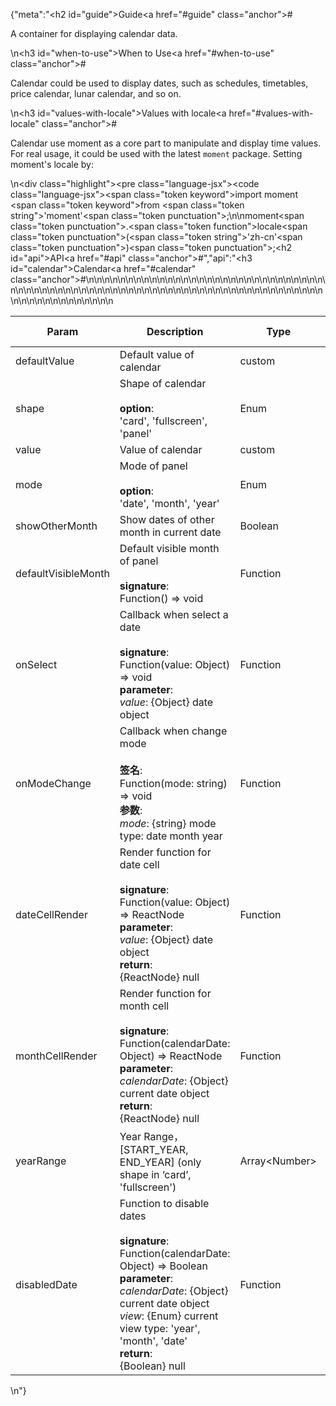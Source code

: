 {"meta":"<h2 id=\"guide\">Guide<a href=\"#guide\" class=\"anchor\">#</a></h2><p>A container for displaying calendar data.</p>\n<h3 id=\"when-to-use\">When to Use<a href=\"#when-to-use\" class=\"anchor\">#</a></h3><p>Calendar could be used to display dates, such as schedules, timetables, price calendar, lunar calendar, and so on.</p>\n<h3 id=\"values-with-locale\">Values with locale<a href=\"#values-with-locale\" class=\"anchor\">#</a></h3><p>Calendar use moment as a core part to manipulate and display time values. For real usage, it could be used with the latest <code>moment</code> package. Setting moment&apos;s locale by:</p>\n<div class=\"highlight\"><pre class=\"language-jsx\"><code class=\"language-jsx\"><span class=\"token keyword\">import</span> moment <span class=\"token keyword\">from</span> <span class=\"token string\">&apos;moment&apos;</span><span class=\"token punctuation\">;</span>\n\nmoment<span class=\"token punctuation\">.</span><span class=\"token function\">locale</span><span class=\"token punctuation\">(</span><span class=\"token string\">&apos;zh-cn&apos;</span><span class=\"token punctuation\">)</span><span class=\"token punctuation\">;</span></code></pre></div><h2 id=\"api\">API<a href=\"#api\" class=\"anchor\">#</a></h2>","api":"<h3 id=\"calendar\">Calendar<a href=\"#calendar\" class=\"anchor\">#</a></h3><table>\n<thead>\n<tr>\n<th>Param</th>\n<th>Description</th>\n<th>Type</th>\n<th>Default Value</th>\n</tr>\n</thead>\n<tbody>\n<tr>\n<td>defaultValue</td>\n<td>Default value of calendar</td>\n<td>custom</td>\n<td>-</td>\n</tr>\n<tr>\n<td>shape</td>\n<td>Shape of calendar<br><br><strong>option</strong>:<br>&apos;card&apos;, &apos;fullscreen&apos;, &apos;panel&apos;</td>\n<td>Enum</td>\n<td>&apos;fullscreen&apos;</td>\n</tr>\n<tr>\n<td>value</td>\n<td>Value of calendar</td>\n<td>custom</td>\n<td>-</td>\n</tr>\n<tr>\n<td>mode</td>\n<td>Mode of panel <br><br><strong>option</strong>:<br>&apos;date&apos;, &apos;month&apos;, &apos;year&apos;</td>\n<td>Enum</td>\n<td>&apos;date&apos;</td>\n</tr>\n<tr>\n<td>showOtherMonth</td>\n<td>Show dates of other month in current date</td>\n<td>Boolean</td>\n<td>true</td>\n</tr>\n<tr>\n<td>defaultVisibleMonth</td>\n<td>Default visible month of panel<br><br><strong>signature</strong>:<br>Function() =&gt; void</td>\n<td>Function</td>\n<td>-</td>\n</tr>\n<tr>\n<td>onSelect</td>\n<td>Callback when select a date <br><br><strong>signature</strong>:<br>Function(value: Object) =&gt; void<br><strong>parameter</strong>:<br><em>value</em>: {Object} date object</td>\n<td>Function</td>\n<td>func.noop</td>\n</tr>\n<tr>\n<td>onModeChange</td>\n<td>Callback when change mode <br><br><strong>&#x7B7E;&#x540D;</strong>:<br>Function(mode: string) =&gt; void<br><strong>&#x53C2;&#x6570;</strong>:<br><em>mode</em>: {string} mode type: date month year</td>\n<td>Function</td>\n<td>func.noop</td>\n</tr>\n<tr>\n<td>dateCellRender</td>\n<td>Render function for date cell<br><br><strong>signature</strong>:<br>Function(value: Object) =&gt; ReactNode<br><strong>parameter</strong>:<br><em>value</em>: {Object} date object<br><strong>return</strong>:<br>{ReactNode} null<br></td>\n<td>Function</td>\n<td>(value) =&gt; value.date()</td>\n</tr>\n<tr>\n<td>monthCellRender</td>\n<td>Render function for month cell<br><br><strong>signature</strong>:<br>Function(calendarDate: Object) =&gt; ReactNode<br><strong>parameter</strong>:<br><em>calendarDate</em>: {Object} current date object<br><strong>return</strong>:<br>{ReactNode} null<br></td>\n<td>Function</td>\n<td>-</td>\n</tr>\n<tr>\n<td>yearRange</td>\n<td>Year Range&#xFF0C;[START_YEAR, END_YEAR] (only shape in &#x2018;card&#x2019;, &apos;fullscreen&apos;)</td>\n<td>Array&lt;Number&gt;</td>\n<td>-</td>\n</tr>\n<tr>\n<td>disabledDate</td>\n<td>Function to disable dates <br><br><strong>signature</strong>:<br>Function(calendarDate: Object) =&gt; Boolean<br><strong>parameter</strong>:<br><em>calendarDate</em>: {Object} current date object<br><em>view</em>: {Enum} current view type: &apos;year&apos;, &apos;month&apos;, &apos;date&apos; <br><strong>return</strong>:<br>{Boolean} null<br></td>\n<td>Function</td>\n<td>-</td>\n</tr>\n</tbody>\n</table>\n"}